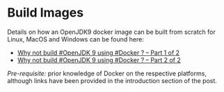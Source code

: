 # Build Images

Details on how an OpenJDK9 docker image can be built from scratch for Linux, MacOS and Windows can be found here:

- [Why not build #OpenJDK 9 using #Docker ? – Part 1 of 2](https://neomatrix369.wordpress.com/2015/06/04/why-not-build-openjdk-9-using-docker/)
- [Why not build #OpenJDK 9 using #Docker ? – Part 2 of 2](https://neomatrix369.wordpress.com/2015/06/06/why-not-build-openjdk-9-using-docker-part-2-of-2/)

*Pre-requisite:* prior knowledge of Docker on the respective platforms, although links have been provided in the introduction section of the post.

